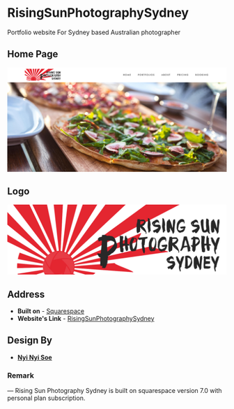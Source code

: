 # RisingSunPhotographySydney
Portfolio website For Sydney based Australian photographer

## Home Page
![headshot](RisingSun_Screenshot.png)
##
## Logo
![headshot](risingsun-logo.png)

## Address
* **Built on** - [Squarespace](https://www.squarespace.com)
* **Website's Link** - [RisingSunPhotographySydney](https://www.risingsunphotographysydney.com/)

## Design By
* [**Nyi Nyi Soe**](https://github.com/NyiNyi-Soe)

### Remark
— Rising Sun Photography Sydney is built on squarespace version 7.0 with personal plan subscription.
